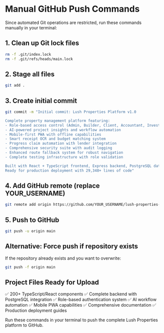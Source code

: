 # Manual GitHub Push Commands

Since automated Git operations are restricted, run these commands manually in your terminal:

## 1. Clean up Git lock files
```bash
rm -f .git/index.lock
rm -f .git/refs/heads/main.lock
```

## 2. Stage all files
```bash
git add .
```

## 3. Create initial commit
```bash
git commit -m "Initial commit: Lush Properties Platform v1.0

Complete property management platform featuring:
- Role-based access control (Admin, Builder, Client, Accountant, Investor, Superadmin)
- AI-powered project insights and workflow automation
- Mobile-first PWA with offline capabilities
- Smart receipt OCR and budget matching system
- Progress claim automation with lender integration
- Comprehensive security suite with audit logging
- Enhanced route fallback system for robust navigation
- Complete testing infrastructure with role validation

Built with React + TypeScript frontend, Express backend, PostgreSQL database
Ready for production deployment with 29,348+ lines of code"
```

## 4. Add GitHub remote (replace YOUR_USERNAME)
```bash
git remote add origin https://github.com/YOUR_USERNAME/lush-properties-platform.git
```

## 5. Push to GitHub
```bash
git push -u origin main
```

## Alternative: Force push if repository exists
If the repository already exists and you want to overwrite:
```bash
git push -f origin main
```

## Project Files Ready for Upload
✅ 200+ TypeScript/React components
✅ Complete backend with PostgreSQL integration
✅ Role-based authentication system
✅ AI workflow automation
✅ Mobile PWA capabilities
✅ Comprehensive documentation
✅ Production deployment guides

Run these commands in your terminal to push the complete Lush Properties platform to GitHub.
